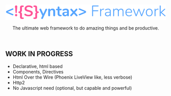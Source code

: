<br>
<div align="center">
    <img src="./docs/logo-syntax-framework.png" />
    <p align="center">
        The ultimate web framework to do amazing things and be productive.
    </p>    
</div>

<br>

[//]: # ([![Build Status]&#40;https://github.com/syntax-framework/syntax/workflows/CI/badge.svg&#41;]&#40;https://github.com/syntax-framework/syntax/actions/workflows/ci.yml&#41; )
[//]: # ([![Documentation]&#40;https://img.shields.io/badge/documentation-gray&#41;]&#40;https://syntax-framework.com&#41;)



## WORK IN PROGRESS

- Declarative, html based
- Components, Directives
- Html Over the Wire (Phoenix LiveView like, less verbose)
- Http2
- No Javascript need (optional, but capable and powerful)
